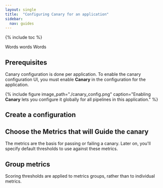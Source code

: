 ```yaml
---
layout: single
title:  "Configuring Canary for an application"
sidebar:
  nav: guides
---
```


{% include toc %}


Words words Words

## Prerequisites

Canary configuration is done per application. To enable the canary configuration
UI, you must enable __Canary__ in the configuration for the application.

{% include figure
   image_path="./canary_config.png"
   caption="Enabling __Canary__ lets you configure it globally for all pipelines
   in this application."
%}

## Create a configuration

## Choose the Metrics that will Guide the canary

The metrics are the basis for passing or failing a canary. Later on, you'll
specify default thresholds to use against these metrics.


## Group metrics

Scoring thresholds are applied to metrics groups, rather than to individual
metrics.
